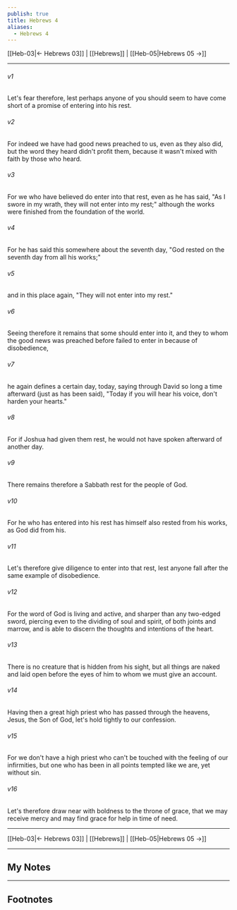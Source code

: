 ```yaml
---
publish: true
title: Hebrews 4
aliases:
  - Hebrews 4
---
```


[[Heb-03|← Hebrews 03]] | [[Hebrews]] | [[Heb-05|Hebrews 05 →]]
***



###### v1 
Let's fear therefore, lest perhaps anyone of you should seem to have come short of a promise of entering into his rest. 

###### v2 
For indeed we have had good news preached to us, even as they also did, but the word they heard didn't profit them, because it wasn't mixed with faith by those who heard. 

###### v3 
For we who have believed do enter into that rest, even as he has said, "As I swore in my wrath, they will not enter into my rest;" although the works were finished from the foundation of the world. 

###### v4 
For he has said this somewhere about the seventh day, "God rested on the seventh day from all his works;" 

###### v5 
and in this place again, "They will not enter into my rest." 

###### v6 
Seeing therefore it remains that some should enter into it, and they to whom the good news was preached before failed to enter in because of disobedience, 

###### v7 
he again defines a certain day, today, saying through David so long a time afterward (just as has been said), "Today if you will hear his voice, don't harden your hearts." 

###### v8 
For if Joshua had given them rest, he would not have spoken afterward of another day. 

###### v9 
There remains therefore a Sabbath rest for the people of God. 

###### v10 
For he who has entered into his rest has himself also rested from his works, as God did from his. 

###### v11 
Let's therefore give diligence to enter into that rest, lest anyone fall after the same example of disobedience. 

###### v12 
For the word of God is living and active, and sharper than any two-edged sword, piercing even to the dividing of soul and spirit, of both joints and marrow, and is able to discern the thoughts and intentions of the heart. 

###### v13 
There is no creature that is hidden from his sight, but all things are naked and laid open before the eyes of him to whom we must give an account. 

###### v14 
Having then a great high priest who has passed through the heavens, Jesus, the Son of God, let's hold tightly to our confession. 

###### v15 
For we don't have a high priest who can't be touched with the feeling of our infirmities, but one who has been in all points tempted like we are, yet without sin. 

###### v16 
Let's therefore draw near with boldness to the throne of grace, that we may receive mercy and may find grace for help in time of need.

***
[[Heb-03|← Hebrews 03]] | [[Hebrews]] | [[Heb-05|Hebrews 05 →]]

---
## My Notes

---
## Footnotes